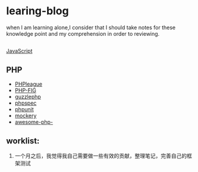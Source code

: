 # learing-blog
when I am learning alone,I consider that I should take notes for these knowledge point and my comprehension  in order to reviewing.

## 
[JavaScript](https://github.com/shanezhiu/learing-blog/tree/master/JavaScript "JavaScript笔记")

## PHP 

+ [PHPleague](http://thephpleague.com/ "thephpleague")
+ [PHP-FIG](http://php-fig.org "php-fig")
+ [guzzlephp](http://docs.guzzlephp.org/en/stable/ "guzzlephp")
+ [phpspec](http://www.phpspec.net/en/stable/ "phpspec")
+ [phpunit](https://phpunit.de "phpunit")
+ [mockery](http://docs.mockery.io/en/latest/ "mockery")
+ [awesome-php-](https://github.com/shanezhiu/awesome-php-1 "awesome-php")

## worklist:

1. 一个月之后，我觉得我自己需要做一些有效的贡献，整理笔记，完善自己的框架测试
